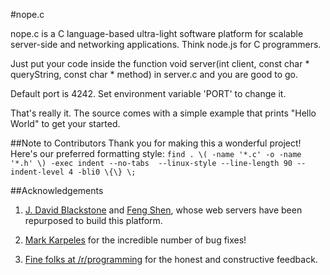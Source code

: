 #nope.c

nope.c is a C language-based ultra-light software platform for scalable server-side and networking applications. Think node.js for C programmers.

Just put your code inside the function void server(int client, const char * queryString, const char * method) in server.c and you are good to go.

Default port is 4242. Set environment variable 'PORT' to change it.

That's really it. The source comes with a simple example that prints "Hello World" to get your started.


##Note to Contributors
Thank you for making this a wonderful project!
Here's our preferred formatting style:
  `find . \( -name '*.c' -o -name '*.h' \) -exec indent --no-tabs  --linux-style --line-length 90 --indent-level 4 -bli0 \{\} \;`
  

##Acknowledgements

1. [J. David Blackstone](http://sourceforge.net/u/jdavidb/profile/) and [Feng Shen](https://github.com/shenfeng), whose web servers have been repurposed to build this platform.

2. [Mark Karpeles](https://github.com/MagicalTux) for the incredible number of bug fixes!

3. [Fine folks at /r/programming](http://www.reddit.com/r/programming/) for the honest and constructive feedback.

